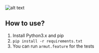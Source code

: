 ![alt text](https://cdn.armut.com/images/armut-logo-colour-negative@3x.png)
## How to use?
1. Install Python3.x and pip
2. `pip install -r requirements.txt`
3. You can run `armut.feature` for the tests
